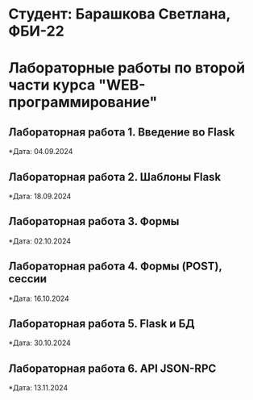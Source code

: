 # Студент: Барашкова Светлана, ФБИ-22

# Лабораторные работы по второй части курса "WEB-программирование"

## Лабораторная работа 1. Введение во Flask

*Дата: 04.09.2024

## Лабораторная работа 2. Шаблоны Flask

*Дата: 18.09.2024

## Лабораторная работа 3. Формы

*Дата: 02.10.2024

## Лабораторная работа 4. Формы (POST), сессии
*Дата: 16.10.2024

## Лабораторная работа 5.  Flask и БД
*Дата: 30.10.2024

## Лабораторная работа 6. API JSON-RPC
*Дата: 13.11.2024